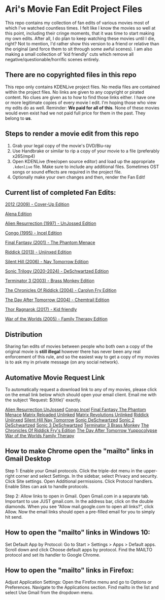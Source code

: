 # Ari's Movie Fan Edit Project Files

This repo contains my collection of fan edits of various movies most of which I've watched countless times.
I felt like I know the movies so well at this point, including their cringe moments, that it was time to start making
my own edits. After all, I do plan to keep watching these movies until I die, right? Not to mention, I'd rather show 
this version to a friend or relative than the original (and force them to sit through some awful scenes). 
I am also making a small collection of 'kid friendly' cuts which remove all negative/questionable/horrific scenes entirely. 

## There are no copyrighted files in this repo
This repo only contains KDENLive project files. No media files are contained within the project files. 
No links are given to any copyright or pirated content. No clues are given as to how to find those links either.
I have one or more legitimate copies of every movie I edit. I'm hoping those who view my edits do as well.
Reminder: **We paid for all of this**. 
None of these movies would even exist had we not paid full price for them in the past.
They belong to **us**. 

## Steps to render a movie edit from this repo
1. Grab your legal copy of the movie's DVD/Blu-ray
2. Use Handbrake or similar to rip a copy of your movie to a file (preferably x265/mp4)
3. Open KDENLive (free/open source editor) and load up the appropriate `.kdenlive` file. 
   Make sure to include any additional files. Sometimes OST songs or sound effects are required in the project file.
4. Optionally make your own changes and then, render the Fan Edit!

## Current list of completed Fan Edits:

[2012 (2009) - Cover-Up Edition](FanMixes/2012%20%282009%29%20-%20Cover-Up%20Edition)

[Alena Edition](FanMixes/Alena%20Edition)

[Alien Resurrection (1997) - UnJossed Edition](FanMixes/Alien%20Resurrection%20%281997%29%20-%20UnJossed%20Edition)

[Congo (1995) - Incel Edition](FanMixes/Congo%20%281995%29%20-%20Incel%20Edition)

[Final Fantasy (2001) - The Phantom Menace](FanMixes/Final%20Fantasy%20%282001%29%20-%20The%20Phantom%20Menace)

[Riddick (2013) - Unjinxed Edition](FanMixes/Riddick%20%282013%29%20-%20Unjinxed%20Edition)

[Silent Hill (2006) - Nay Tomorrow Edition](FanMixes/Silent%20Hill%20%282006%29%20-%20Nay%20Tomorrow%20Edition)

[Sonic Trilogy (2020-2024) - DeSchwartzed Edition](FanMixes/Sonic%20Trilogy%20-%20DeSchwartzed)

[Terminator 3 (2003) - Brass Monkey Edition](FanMixes/Terminator%203%20%282003%29%20-%20Brass%20Monkey%20Edition)

[The Chronicles Of Riddick (2004) - Carolyn Fry Edition](FanMixes/The%20Chronicles%20Of%20Riddick%20%282004%29%20-%20Carolyn%20Fry%20Edition)

[The Day After Tomorrow (2004) - Chemtrail Edition](FanMixes/The%20Day%20After%20Tomorrow%20%282004%29%20-%20Chemtrail%20Edition)

[Thor Ragnarok (2017) - Kid friendly](FanMixes/Thor%20Ragnarok%20%282017%29%20-%20Kid%20friendly)

[War of the Worlds (2005) - Family Therapy Edition](FanMixes/War%20of%20the%20Worlds%20%282005%29%20-%20Family%20Therapy%20Edition)

## Distribution

Sharing fan edits of movies between people who both own a copy of the original movie is 
**still illegal** however there has never been any real enforcement of this rule, and so the easiest way
to get a copy of my movies is to ask my in private message (on any social network). 

## Automative Movie Request Link

To automatically request a download link to any of my movies, please click on the email link below 
which should open your email client. Email me with the subject 'Request: ${title}' exactly.

[Alien Resurrection UnJossed](mailto:ari@asu.edu?subject=Request:%20Alien%20Resurrection%20UnJossed)
[Congo Incel](mailto:ari@asu.edu?subject=Request:%20Congo%20Incel)
[Final Fantasy The Phantom Menace](mailto:ari@asu.edu?subject=Request:%20Final%20Fantasy%20The%20Phantom%20Menace)
[Matrix Reloaded Unlinked](mailto:ari@asu.edu?subject=Request:%20Matrix%20Reloaded%20Unlinked)
[Matrix Revolutions Unlinked](mailto:ari@asu.edu?subject=Request:%20Matrix%20Revolutions%20Unlinked)
[Riddick Unjinxed](mailto:ari@asu.edu?subject=Request:%20Riddick%20Unjinxed)
[Silent Hill Nay Tomorrow](mailto:ari@asu.edu?subject=Request:%20Silent%20Hill%20Nay%20Tomorrow)
[Sonic DeSchwartzed](mailto:ari@asu.edu?subject=Request:%20Sonic%20DeSchwartzed)
[Sonic 2 DeSchwartzed](mailto:ari@asu.edu?subject=Request:%20Sonic%202%20DeSchwartzed)
[Sonic 3 DeSchwartzed](mailto:ari@asu.edu?subject=Request:%20Sonic%203%20DeSchwartzed)
[Terminator 3 Brass Monkey](mailto:ari@asu.edu?subject=Request:%20Terminator%203%20Brass%20Monkey)
[The Chronicles Of Riddick Fry's Edition](mailto:ari@asu.edu?subject=Request:%20The%20Chronicles%20Of%20Riddick%20Fry's%20Edition)
[The Day After Tomorrow Yuppocolypse](mailto:ari@asu.edu?subject=Request:%20The%20Day%20After%20Tomorrow%20Yuppocolypse)
[War of the Worlds Family Therapy](mailto:ari@asu.edu?subject=Request:%20War%20of%20the%20Worlds%20Family%20Therapy)

## How to make Chrome open the "mailto" links in Gmail Desktop
Step 1: Enable your Gmail protocols. 
Click the triple-dot menu in the upper-right corner and select Settings. 
In the sidebar, select Privacy and security. 
Click Site settings. 
Open Additional permissions. 
Click Protocol handlers. 
Enable Sites can ask to handle protocols. 


Step 2: Allow links to open in Gmail. 
Open Gmail.com in a separate tab. Important to use JUST gmail.com. 
In the address bar, click on the double diamonds. 
When you see “Allow mail.google.com to open all links?”, click Allow. 
Now the email links should open a pre-filled email for you to simply hit send.


## How to open the "mailto" links in Windows 10:

Set Default App by Protocol:
Go to Start > Settings > Apps > Default apps.
Scroll down and click Choose default apps by protocol.
Find the MAILTO protocol and set its handler to Google Chrome. 

## How to open the "mailto" links in Firefox:

Adjust Application Settings:
Open the Firefox menu and go to Options or Preferences.
Navigate to the Applications section.
Find mailto in the list and select Use Gmail from the dropdown menu.